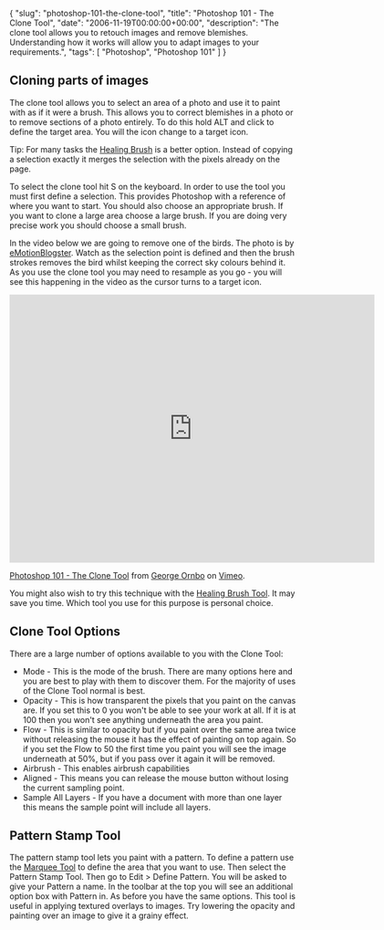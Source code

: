 {
  "slug": "photoshop-101-the-clone-tool",
  "title": "Photoshop 101 - The Clone Tool",
  "date": "2006-11-19T00:00:00+00:00",
  "description": "The clone tool allows you to retouch images and remove blemishes. Understanding how it works will allow you to adapt images to your requirements.",
  "tags": [
    "Photoshop",
    "Photoshop 101"
  ]
}

## Cloning parts of images

The clone tool allows you to select an area of a photo and use it to paint with as if it were a brush. This allows you to correct blemishes in a photo or to remove sections of a photo entirely. To do this hold ALT and click to define the target area. You will the icon change to a target icon. 

Tip: For many tasks the [Healing Brush][1] is a better option. Instead of copying a selection exactly it merges the selection with the pixels already on the page.

To select the clone tool hit S on the keyboard. In order to use the tool you must first define a selection. This provides Photoshop with a reference of where you want to start. You should also choose an appropriate brush. If you want to clone a large area choose a large brush. If you are doing very precise work you should choose a small brush.

In the video below we are going to remove one of the birds. The photo is by [eMotionBlogster][2]. Watch as the selection point is defined and then the brush strokes removes the bird whilst keeping the correct sky colours behind it. As you use the clone tool you may need to resample as you go - you will see this happening in the video as the cursor turns to a target icon.

<iframe src="https://player.vimeo.com/video/32934045?title=0&amp;byline=0&amp;portrait=0" width="640" height="470" frameborder="0" webkitAllowFullScreen mozallowfullscreen allowFullScreen></iframe><p><a href="https://vimeo.com/32934045">Photoshop 101 - The Clone Tool</a> from <a href="https://vimeo.com/shapeshed">George Ornbo</a> on <a href="https://vimeo.com">Vimeo</a>.</p>

You might also wish to try this technique with the [Healing Brush Tool][1]. It may save you time. Which tool you use for this purpose is personal choice.

## Clone Tool Options

There are a large number of options available to you with the Clone Tool:

* Mode - This is the mode of the brush. There are many options here and you are best to play with them to discover them. For the majority of uses of the Clone Tool normal is best.
* Opacity - This is how transparent the pixels that you paint on the canvas are. If you set this to 0 you won't be able to see your work at all. If it is at 100 then you won't see anything underneath the area you paint. 
* Flow - This is similar to opacity but if you paint over the same area twice without releasing the mouse it has the effect of painting on top again. So if you set the Flow to 50 the first time you paint you will see the image underneath at 50%, but if you pass over it again it will be removed.
* Airbrush - This enables airbrush capabilities
* Aligned - This means you can release the mouse button without losing the current sampling point.
* Sample All Layers - If you have a document with more than one layer this means the sample point will include all layers.

## Pattern Stamp Tool

The pattern stamp tool lets you paint with a pattern. To define a pattern use the [Marquee Tool][3] to define the area that you want to use. Then select the Pattern Stamp Tool. Then go to Edit > Define Pattern. You will be asked to give your Pattern a name. In the toolbar at the top you will see an additional option box with Pattern in. As before you have the same options. This tool is useful in applying textured overlays to images. Try lowering the opacity and painting over an image to give it a grainy effect.

 [1]: /photoshop_101_the_healing_brush_tool/
 [2]: http://www.flickr.com/photos/emotionblogster/
 [3]: /photoshop_101_the_marquee_tool/
